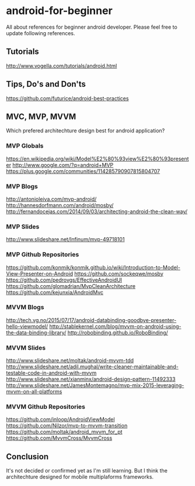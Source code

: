 # android-for-beginner
All about references for beginner android developer.
Please feel free to update following references.

## Tutorials

http://www.vogella.com/tutorials/android.html

## Tips, Do's and Don'ts

https://github.com/futurice/android-best-practices

## MVC, MVP, MVVM

Which prefered architechture design best for android application?

### MVP Globals

https://en.wikipedia.org/wiki/Model%E2%80%93view%E2%80%93presenter
http://www.google.com/?q=android+MVP
https://plus.google.com/communities/114285790907815804707

### MVP Blogs

http://antonioleiva.com/mvp-android/
http://hannesdorfmann.com/android/mosby/
http://fernandocejas.com/2014/09/03/architecting-android-the-clean-way/

### MVP Slides

http://www.slideshare.net/Infinum/mvp-49718101

### MVP Github Repositories

https://github.com/konmik/konmik.github.io/wiki/Introduction-to-Model-View-Presenter-on-Android
https://github.com/sockeqwe/mosby
https://github.com/pedrovgs/EffectiveAndroidUI
https://github.com/glomadrian/MvpCleanArchitecture
https://github.com/kejunxia/AndroidMvc

### MVVM Blogs

http://tech.vg.no/2015/07/17/android-databinding-goodbye-presenter-hello-viewmodel/
http://stablekernel.com/blog/mvvm-on-android-using-the-data-binding-library/
http://robobinding.github.io/RoboBinding/

### MVVM Slides

http://www.slideshare.net/moltak/android-mvvm-tdd
http://www.slideshare.net/adil.mughal/write-cleaner-maintainable-and-testable-code-in-android-with-mvvm
http://www.slideshare.net/xianminx/android-design-pattern-11492333
http://www.slideshare.net/JamesMontemagno/mvp-mix-2015-leveraging-mvvm-on-all-platforms

### MVVM Github Repositories

https://github.com/inloop/AndroidViewModel
https://github.com/Nilzor/mvp-to-mvvm-transition
https://github.com/moltak/android_mvvm_for_pt
https://github.com/MvvmCross/MvvmCross

## Conclusion

It's not decided or confirmed yet as I'm still learning.
But I think the architechture designed for mobile multiplaforms frameworks.
